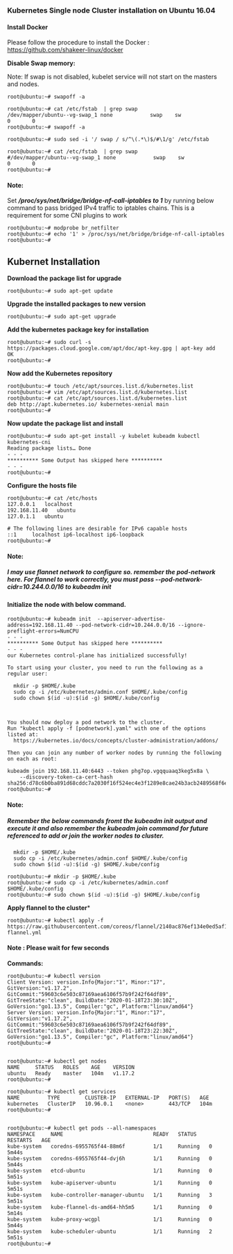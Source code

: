 ### Kubernetes Single node Cluster installation on Ubuntu 16.04



#### Install Docker

Please follow the procedure to install the Docker : https://github.com/shakeer-linux/docker


**Disable Swap memory:**

Note: If swap is not disabled, kubelet service will not start on the masters and nodes.

```
root@ubuntu:~# swapoff -a
```

```
root@ubuntu:~# cat /etc/fstab  | grep swap
/dev/mapper/ubuntu--vg-swap_1 none            swap    sw              0       0
root@ubuntu:~# swapoff -a
```

```
root@ubuntu:~# sudo sed -i '/ swap / s/^\(.*\)$/#\1/g' /etc/fstab
```

```
root@ubuntu:~# cat /etc/fstab  | grep swap
#/dev/mapper/ubuntu--vg-swap_1 none            swap    sw              0       0
root@ubuntu:~#
```



#### Note: 
Set ***/proc/sys/net/bridge/bridge-nf-call-iptables to  1*** by running below command to pass bridged IPv4 traffic to iptables chains. This is a requirement for some CNI plugins to work


```
root@ubuntu:~# modprobe br_netfilter
root@ubuntu:~# echo '1' > /proc/sys/net/bridge/bridge-nf-call-iptables
root@ubuntu:~#
```

## Kubernet Installation

**Download the package list for upgrade**
```
root@ubuntu:~# sudo apt-get update
```

**Upgrade the installed packages to new version**
```
root@ubuntu:~# sudo apt-get upgrade
```
**Add the kubernetes package key for installation**
```
root@ubuntu:~# sudo curl -s https://packages.cloud.google.com/apt/doc/apt-key.gpg | apt-key add
OK
root@ubuntu:~#
```
**Now add the Kubernetes repository**
```
root@ubuntu:~# touch /etc/apt/sources.list.d/kubernetes.list
root@ubuntu:~# vim /etc/apt/sources.list.d/kubernetes.list
root@ubuntu:~# cat /etc/apt/sources.list.d/kubernetes.list
deb http://apt.kubernetes.io/ kubernetes-xenial main
root@ubuntu:~#
```
**Now update the package list and install**
```
root@ubuntu:~# sudo apt-get install -y kubelet kubeadm kubectl kubernetes-cni
Reading package lists… Done
- - - 
********** Some Output has skipped here **********
- - -
root@ubuntu:~#

````
**Configure the hosts file**
```
root@ubuntu:~# cat /etc/hosts
127.0.0.1	localhost
192.168.11.40	ubuntu
127.0.1.1	ubuntu

# The following lines are desirable for IPv6 capable hosts
::1     localhost ip6-localhost ip6-loopback
root@ubuntu:~#
```
#### Note:
##### I may use flannet network to configure so. remember the pod-network here. For flannel to work correctly, you must pass --pod-network-cidr=10.244.0.0/16 to kubeadm init

#### Initialize the node with below command.
```
root@ubuntu:~# kubeadm init  --apiserver-advertise-address=192.168.11.40 --pod-network-cidr=10.244.0.0/16 --ignore-preflight-errors=NumCPU
- - - 
********** Some Output has skipped here **********
- - -
our Kubernetes control-plane has initialized successfully!

To start using your cluster, you need to run the following as a regular user:

  mkdir -p $HOME/.kube
  sudo cp -i /etc/kubernetes/admin.conf $HOME/.kube/config
  sudo chown $(id -u):$(id -g) $HOME/.kube/config



You should now deploy a pod network to the cluster.
Run "kubectl apply -f [podnetwork].yaml" with one of the options listed at:
  https://kubernetes.io/docs/concepts/cluster-administration/addons/

Then you can join any number of worker nodes by running the following on each as root:

kubeadm join 192.168.11.40:6443 --token phg7op.vgqquaaq3keg5x8a \
    --discovery-token-ca-cert-hash sha256:d78c6b0ba891d68cddc7a2030f16f524ec4e3f1289e8cae24b3acb2489568f6e
root@ubuntu:~# 

```
#### Note:
##### Remember the below commands fromt the kubeadm init output and execute it and also remember the kubeadm join command for future referenced to add or join the worker nodes to cluster. 
```
  mkdir -p $HOME/.kube
  sudo cp -i /etc/kubernetes/admin.conf $HOME/.kube/config
  sudo chown $(id -u):$(id -g) $HOME/.kube/config

```
```
root@ubuntu:~# mkdir -p $HOME/.kube
root@ubuntu:~# sudo cp -i /etc/kubernetes/admin.conf $HOME/.kube/config
root@ubuntu:~# sudo chown $(id -u):$(id -g) $HOME/.kube/config
```

**Apply flannel to the cluster***
```
root@ubuntu:~# kubectl apply -f https://raw.githubusercontent.com/coreos/flannel/2140ac876ef134e0ed5af15c65e414cf26827915/Documentation/kube-flannel.yml
```
#### Note : Please wait for few seconds


**Commands:**

```
root@ubuntu:~# kubectl version
Client Version: version.Info{Major:"1", Minor:"17", GitVersion:"v1.17.2", GitCommit:"59603c6e503c87169aea6106f57b9f242f64df89", GitTreeState:"clean", BuildDate:"2020-01-18T23:30:10Z", GoVersion:"go1.13.5", Compiler:"gc", Platform:"linux/amd64"}
Server Version: version.Info{Major:"1", Minor:"17", GitVersion:"v1.17.2", GitCommit:"59603c6e503c87169aea6106f57b9f242f64df89", GitTreeState:"clean", BuildDate:"2020-01-18T23:22:30Z", GoVersion:"go1.13.5", Compiler:"gc", Platform:"linux/amd64"}
root@ubuntu:~#


root@ubuntu:~# kubectl get nodes
NAME     STATUS   ROLES    AGE    VERSION
ubuntu   Ready    master   104m   v1.17.2
root@ubuntu:~#

root@ubuntu:~# kubectl get services
NAME         TYPE        CLUSTER-IP   EXTERNAL-IP   PORT(S)   AGE
kubernetes   ClusterIP   10.96.0.1    <none>        443/TCP   104m
root@ubuntu:~#


root@ubuntu:~# kubectl get pods --all-namespaces
NAMESPACE     NAME                             READY   STATUS    RESTARTS   AGE
kube-system   coredns-6955765f44-88m6f         1/1     Running   0          5m44s
kube-system   coredns-6955765f44-dvj6h         1/1     Running   0          5m44s
kube-system   etcd-ubuntu                      1/1     Running   0          5m51s
kube-system   kube-apiserver-ubuntu            1/1     Running   0          5m51s
kube-system   kube-controller-manager-ubuntu   1/1     Running   3          5m51s
kube-system   kube-flannel-ds-amd64-hh5m5      1/1     Running   0          5m14s
kube-system   kube-proxy-wcgpl                 1/1     Running   0          5m44s
kube-system   kube-scheduler-ubuntu            1/1     Running   2          5m51s
root@ubuntu:~#
````
